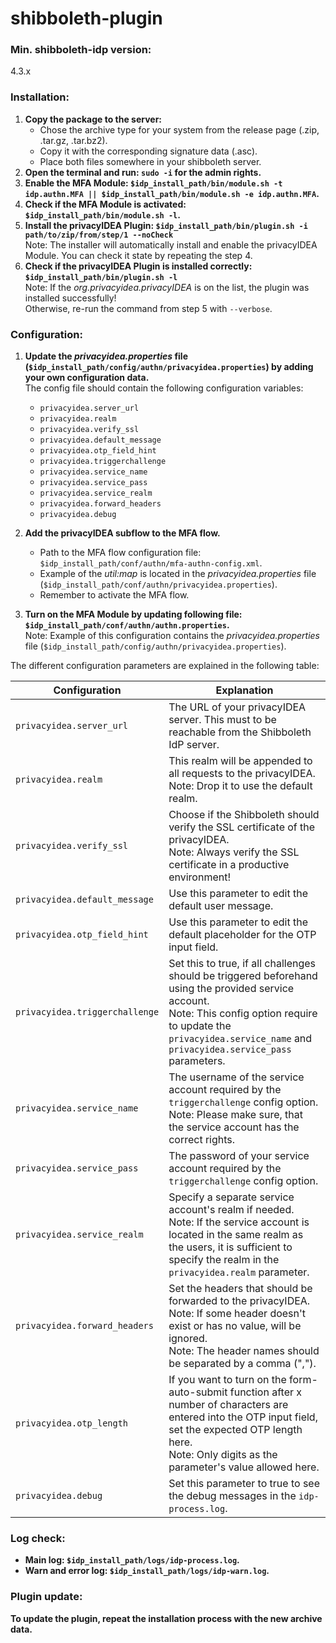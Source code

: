 # shibboleth-plugin

### Min. shibboleth-idp version:
4.3.x

### Installation:
1. **Copy the package to the server:**
    - Chose the archive type for your system from the release page (.zip, .tar.gz, .tar.bz2).
    - Copy it with the corresponding signature data (.asc).
    - Place both files somewhere in your shibboleth server.
2. **Open the terminal and run: `sudo -i` for the admin rights.**
3. **Enable the MFA Module: `$idp_install_path/bin/module.sh -t idp.authn.MFA || $idp_install_path/bin/module.sh -e idp.authn.MFA`.**
4. **Check if the MFA Module is activated: `$idp_install_path/bin/module.sh -l`.**
5. **Install the privacyIDEA Plugin: `$idp_install_path/bin/plugin.sh -i path/to/zip/from/step/1 --noCheck`**<br>
Note: The installer will automatically install and enable the privacyIDEA Module. You can check it state by repeating the step 4.
6. **Check if the privacyIDEA Plugin is installed correctly: `$idp_install_path/bin/plugin.sh -l`**<br>
Note: If the *org.privacyidea.privacyIDEA* is on the list, the plugin was installed successfully!<br>
Otherwise, re-run the command from step 5 with `--verbose`.

### Configuration:
1. **Update the *privacyidea.properties* file (`$idp_install_path/config/authn/privacyidea.properties`) by adding your own configuration data.**<br>
The config file should contain the following configuration variables:
   - `privacyidea.server_url`
   - `privacyidea.realm`
   - `privacyidea.verify_ssl`
   - `privacyidea.default_message`
   - `privacyidea.otp_field_hint`
   - `privacyidea.triggerchallenge`
   - `privacyidea.service_name`
   - `privacyidea.service_pass`
   - `privacyidea.service_realm`
   - `privacyidea.forward_headers`
   - `privacyidea.debug`

2. **Add the privacyIDEA subflow to the MFA flow.**<br>
   - Path to the MFA flow configuration file: `$idp_install_path/conf/authn/mfa-authn-config.xml`.
   - Example of the *util:map* is located in the *privacyidea.properties* file (`$idp_install_path/conf/authn/privacyidea.properties`).
   - Remember to activate the MFA flow.

3. **Turn on the MFA Module by updating following file: `$idp_install_path/conf/authn/authn.properties`.**<br>
Note: Example of this configuration contains the *privacyidea.properties* file (`$idp_install_path/config/authn/privacyidea.properties`).

The different configuration parameters are explained in the following table:

| Configuration                  | Explanation                                                                                                                                                                                                                      |
|--------------------------------|----------------------------------------------------------------------------------------------------------------------------------------------------------------------------------------------------------------------------------|
| `privacyidea.server_url`       | The URL of your privacyIDEA server. This must to be reachable from the Shibboleth IdP server.                                                                                                                                    |
| `privacyidea.realm`            | This realm will be appended to all requests to the privacyIDEA. <br/>Note: Drop it to use the default realm.                                                                                                                     |
| `privacyidea.verify_ssl`       | Choose if the Shibboleth should verify the SSL certificate of the privacyIDEA. <br/>Note: Always verify the SSL certificate in a productive environment!                                                                         |
| `privacyidea.default_message`  | Use this parameter to edit the default user message.                                                                                                                                                                             |
| `privacyidea.otp_field_hint`   | Use this parameter to edit the default placeholder for the OTP input field.                                                                                                                                                      |
| `privacyidea.triggerchallenge` | Set this to true, if all challenges should be triggered beforehand using the provided service account. <br/>Note: This config option require to update the `privacyidea.service_name` and `privacyidea.service_pass` parameters. |
| `privacyidea.service_name`     | The username of the service account required by the `triggerchallenge` config option. <br/>Note: Please make sure, that the service account has the correct rights.                                                              |
| `privacyidea.service_pass`     | The password of your service account required by the `triggerchallenge` config option.                                                                                                                                           |
| `privacyidea.service_realm`    | Specify a separate service account's realm if needed. <br/>Note: If the service account is located in the same realm as the users, it is sufficient to specify the realm in the `privacyidea.realm` parameter.                   |
| `privacyidea.forward_headers`  | Set the headers that should be forwarded to the privacyIDEA. <br/>Note: If some header doesn't exist or has no value, will be ignored. <br/>Note: The header names should be separated by a comma (",").                         |
| `privacyidea.otp_length`       | If you want to turn on the form-auto-submit function after x number of characters are entered into the OTP input field, set the expected OTP length here. <br/>Note: Only digits as the parameter's value allowed here.          |
| `privacyidea.debug`            | Set this parameter to true to see the debug messages in the `idp-process.log`.                                                                                                                                                   |

### Log check:
- **Main log: `$idp_install_path/logs/idp-process.log`.**
- **Warn and error log: `$idp_install_path/logs/idp-warn.log`.**

### Plugin update:
**To update the plugin, repeat the installation process with the new archive data.**